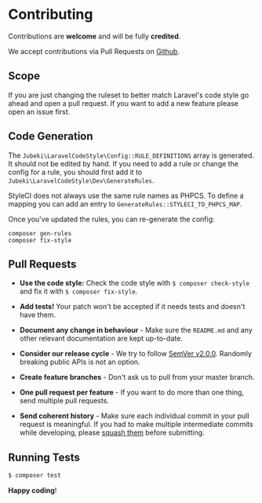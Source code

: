 # Contributing

Contributions are **welcome** and will be fully **credited**.

We accept contributions via Pull Requests on [Github](https://github.com/Jubeki/laravel-code-style).

## Scope

If you are just changing the ruleset to better match Laravel's code style go ahead and open a pull request.  If you want to add a new feature please open an issue first.

## Code Generation

The `Jubeki\LaravelCodeStyle\Config::RULE_DEFINITIONS` array is generated. It should not be edited by hand. If you need to add a rule or change the config for a rule, you should first add it to `Jubeki\LaravelCodeStyle\Dev\GenerateRules`.

StyleCI does not always use the same rule names as PHPCS. To define a mapping you can add an entry to `GenerateRules::STYLECI_TO_PHPCS_MAP`.

Once you've updated the rules, you can re-generate the config:

```
composer gen-rules
composer fix-style
```

## Pull Requests

- **Use the code style:** Check the code style with ``$ composer check-style`` and fix it with ``$ composer fix-style``.

- **Add tests!** Your patch won't be accepted if it needs tests and doesn't have them.

- **Document any change in behaviour** - Make sure the `README.md` and any other relevant documentation are kept up-to-date.

- **Consider our release cycle** - We try to follow [SemVer v2.0.0](http://semver.org/). Randomly breaking public APIs is not an option.

- **Create feature branches** - Don't ask us to pull from your master branch.

- **One pull request per feature** - If you want to do more than one thing, send multiple pull requests.

- **Send coherent history** - Make sure each individual commit in your pull request is meaningful. If you had to make multiple intermediate commits while developing, please [squash them](http://www.git-scm.com/book/en/v2/Git-Tools-Rewriting-History#Changing-Multiple-Commit-Messages) before submitting.


## Running Tests

``` bash
$ composer test
```


**Happy coding**!
